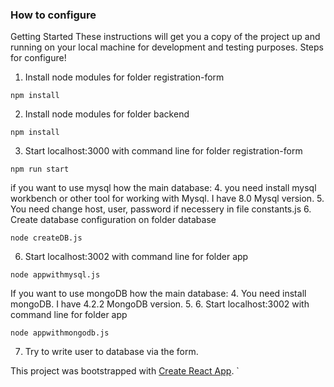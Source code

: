 ### How to configure
Getting Started
These instructions will get you a copy of the project up and running on your local machine for development and testing purposes.
Steps for configure!
1. Install node modules for folder registration-form
```
npm install 
```
2. Install node modules for folder backend 
```
npm install
```
3. Start localhost:3000 with command line for folder registration-form
```
npm run start
```
if you want to use mysql how the main database: 
4. you need install mysql workbench or other tool for working with Mysql. I have 8.0 Mysql version.
5. You need change host, user, password if necessery in file constants.js
6. Create database configuration on folder database
```
node createDB.js
```
6. Start localhost:3002 with command line for folder app 
```
node appwithmysql.js
```
If you want to use mongoDB how the main database:
4. You need install mongoDB. I have 4.2.2 MongoDB version.
5. 
6. Start localhost:3002 with command line for folder app 
```
node appwithmongodb.js
```
7. Try to write user to database via the form.

This project was bootstrapped with [Create React App](https://github.com/facebook/create-react-app).
`